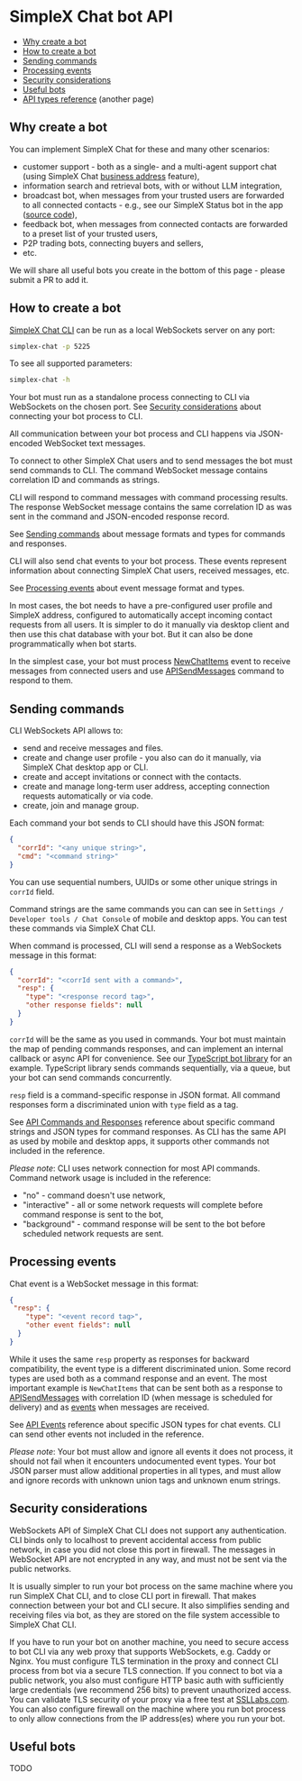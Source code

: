 # SimpleX Chat bot API

- [Why create a bot](#why-create-a-bot)
- [How to create a bot](#how-to-create-a-bot)
- [Sending commands](#sending-commands)
- [Processing events](#processing-events)
- [Security considerations](#security-considerations)
- [Useful bots](#useful-bots)
- [API types reference](./api/README.md) (another page)


## Why create a bot

You can implement SimpleX Chat for these and many other scenarios:
- customer support - both as a single- and a multi-agent support chat (using SimpleX Chat [business address]() feature),
- information search and retrieval bots, with or without LLM integration,
- broadcast bot, when messages from your trusted users are forwarded to all connected contacts - e.g., see our SimpleX Status bot in the app ([source code](../apps/simplex-broadcast-bot/)),
- feedback bot, when messages from connected contacts are forwarded to a preset list of your trusted users,
- P2P trading bots, connecting buyers and sellers,
- etc.

We will share all useful bots you create in the bottom of this page - please submit a PR to add it.


## How to create a bot

[SimpleX Chat CLI](../docs/CLI.md) can be run as a local WebSockets server on any port:

```bash
simplex-chat -p 5225
```

To see all supported parameters:

```bash
simplex-chat -h
```

Your bot must run as a standalone process connecting to CLI via WebSockets on the chosen port. See [Security considerations](#security-considerations) about connecting your bot process to CLI.

All communication between your bot process and CLI happens via JSON-encoded WebSocket text messages.

To connect to other SimpleX Chat users and to send messages the bot must send commands to CLI. The command WebSocket message contains correlation ID and commands as strings.

CLI will respond to command messages with command processing results. The response WebSocket message contains the same correlation ID as was sent in the command and JSON-encoded response record.

See [Sending commands](#sending-commands) about message formats and types for commands and responses.

CLI will also send chat events to your bot process. These events represent information about connecting SimpleX Chat users, received messages, etc.

See [Processing events](#processing-events) about event message format and types.

In most cases, the bot needs to have a pre-configured user profile and SimpleX address, configured to automatically accept incoming contact requests from all users. It is simpler to do it manually via desktop client and then use this chat database with your bot. But it can also be done programmatically when bot starts.

In the simplest case, your bot must process [NewChatItems](./api/EVENTS.md#newchatitems) event to receive messages from connected users and use [APISendMessages](./api/COMMANDS.md#apisendmessages) command to respond to them.


## Sending commands

CLI WebSockets API allows to:

- send and receive messages and files.
- create and change user profile - you also can do it manually, via SimpleX Chat desktop app or CLI.
- create and accept invitations or connect with the contacts.
- create and manage long-term user address, accepting connection requests automatically or via code.
- create, join and manage group.

Each command your bot sends to CLI should have this JSON format:

```json
{
  "corrId": "<any unique string>",
  "cmd": "<command string>"
}
```

You can use sequential numbers, UUIDs or some other unique strings in `corrId` field.

Command strings are the same commands you can can see in `Settings / Developer tools / Chat Console` of mobile and desktop apps. You can test these commands via SimpleX Chat CLI.

When command is processed, CLI will send a response as a WebSockets message in this format:

```json
{
  "corrId": "<corrId sent with a command>",
  "resp": {
    "type": "<response record tag>",
    "other response fields": null
  }
}
```

`corrId` will be the same as you used in commands. Your bot must maintain the map of pending commands responses, and can implement an internal callback or async API for convenience. See our [TypeScript bot library](../packages/simplex-chat-client/typescript/README.md) for an example. TypeScript library sends commands sequentially, via a queue, but your bot can send commands concurrently.

`resp` field is a command-specific response in JSON format. All command responses form a discriminated union with `type` field as a tag.

See [API Commands and Responses](./api/COMMANDS.md) reference about specific command strings and JSON types for command responses. As CLI has the same API as used by mobile and desktop apps, it supports other commands not included in the reference.

*Please note*: CLI uses network connection for most API commands. Command network usage is included in the reference:
- "no" - command doesn't use network,
- "interactive" - all or some network requests will complete before command response is sent to the bot,
- "background" - command response will be sent to the bot before scheduled network requests are sent.

## Processing events

Chat event is a WebSocket message in this format:

```json
{
 "resp": {
    "type": "<event record tag>",
    "other event fields": null
  }
}
```

While it uses the same `resp` property as responses for backward compatibility, the event type is a different discriminated union. Some record types are used both as a command response and an event. The most important example is `NewChatItems` that can be sent both as a response to [APISendMessages](./api/COMMANDS.md#apisendmessages) with correlation ID (when message is scheduled for delivery) and as [events](./api/EVENTS.md#newchatitems) when messages are received.

See [API Events](./api/EVENTS.md) reference about specific JSON types for chat events. CLI can send other events not included in the reference.

*Please note*: Your bot must allow and ignore all events it does not process, it should not fail when it encounters undocumented event types. Your bot JSON parser must allow additional properties in all types, and must allow and ignore records with unknown union tags and unknown enum strings.


## Security considerations

WebSockets API of SimpleX Chat CLI does not support any authentication. CLI binds only to localhost to prevent accidental access from public network, in case you did not close this port in firewall. The messages in WebSocket API are not encrypted in any way, and must not be sent via the public networks.

It is usually simpler to run your bot process on the same machine where you run SimpleX Chat CLI, and to close CLI port in firewall. That makes connection between your bot and CLI secure. It also simplifies sending and receiving files via bot, as they are stored on the file system accessible to SimpleX Chat CLI.

If you have to run your bot on another machine, you need to secure access to bot CLI via any web proxy that supports WebSockets, e.g. Caddy or Nginx. You must configure TLS termination in the proxy and connect CLI process from bot via a secure TLS connection. If you connect to bot via a public network, you also must configure HTTP basic auth with sufficiently large credentials (we recommend 256 bits) to prevent unauthorized access. You can validate TLS security of your proxy via a free test at [SSLLabs.com](https://www.ssllabs.com/ssltest/). You can also configure firewall on the machine where you run bot process to only allow connections from the IP address(es) where you run your bot.


## Useful bots

TODO
